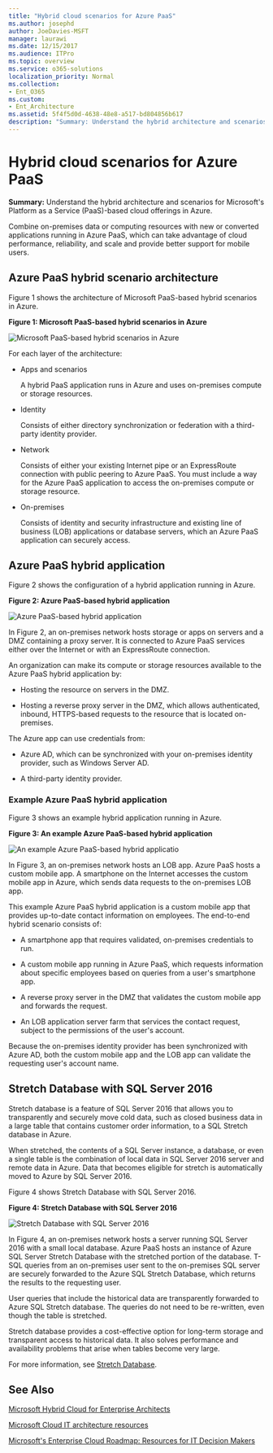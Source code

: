 ```yaml
---
title: "Hybrid cloud scenarios for Azure PaaS"
ms.author: josephd
author: JoeDavies-MSFT
manager: laurawi
ms.date: 12/15/2017
ms.audience: ITPro
ms.topic: overview
ms.service: o365-solutions
localization_priority: Normal
ms.collection:
- Ent_O365
ms.custom:
- Ent_Architecture
ms.assetid: 5f4f5d0d-4638-48e8-a517-bd804856b617
description: "Summary: Understand the hybrid architecture and scenarios for Microsoft's Platform as a Service (PaaS)-based cloud offerings in Azure."
---
```


# Hybrid cloud scenarios for Azure PaaS

 **Summary:** Understand the hybrid architecture and scenarios for Microsoft's Platform as a Service (PaaS)-based cloud offerings in Azure.
  
Combine on-premises data or computing resources with new or converted applications running in Azure PaaS, which can take advantage of cloud performance, reliability, and scale and provide better support for mobile users. 
  
## Azure PaaS hybrid scenario architecture

Figure 1 shows the architecture of Microsoft PaaS-based hybrid scenarios in Azure.
  
**Figure 1: Microsoft PaaS-based hybrid scenarios in Azure**

![Microsoft PaaS-based hybrid scenarios in Azure](images/Hybrid_Poster/Hybrid_Cloud_Stack_PaaS.png)
  
For each layer of the architecture:
  
- Apps and scenarios
    
    A hybrid PaaS application runs in Azure and uses on-premises compute or storage resources.
    
- Identity
    
    Consists of either directory synchronization or federation with a third-party identity provider.
    
- Network
    
    Consists of either your existing Internet pipe or an ExpressRoute connection with public peering to Azure PaaS. You must include a way for the Azure PaaS application to access the on-premises compute or storage resource.
    
- On-premises
    
    Consists of identity and security infrastructure and existing line of business (LOB) applications or database servers, which an Azure PaaS application can securely access.
    
## Azure PaaS hybrid application

Figure 2 shows the configuration of a hybrid application running in Azure.
  
**Figure 2: Azure PaaS-based hybrid application**

![Azure PaaS-based hybrid application](images/Hybrid_Poster/Hybrid_Cloud_Stack_PaaS_Apps.png)
  
In Figure 2, an on-premises network hosts storage or apps on servers and a DMZ containing a proxy server. It is connected to Azure PaaS services either over the Internet or with an ExpressRoute connection.
  
An organization can make its compute or storage resources available to the Azure PaaS hybrid application by:
  
- Hosting the resource on servers in the DMZ.
    
- Hosting a reverse proxy server in the DMZ, which allows authenticated, inbound, HTTPS-based requests to the resource that is located on-premises.
    
The Azure app can use credentials from:
  
- Azure AD, which can be synchronized with your on-premises identity provider, such as Windows Server AD.
    
- A third-party identity provider.
    
### Example Azure PaaS hybrid application

Figure 3 shows an example hybrid application running in Azure.
  
**Figure 3: An example Azure PaaS-based hybrid application**

![An example Azure PaaS-based hybrid applicatio](images/Hybrid_Poster/Hybrid_Cloud_Stack_PaaS_Apps_Ex.png)
  
In Figure 3, an on-premises network hosts an LOB app. Azure PaaS hosts a custom mobile app. A smartphone on the Internet accesses the custom mobile app in Azure, which sends data requests to the on-premises LOB app.
  
This example Azure PaaS hybrid application is a custom mobile app that provides up-to-date contact information on employees. The end-to-end hybrid scenario consists of:
  
- A smartphone app that requires validated, on-premises credentials to run.
    
- A custom mobile app running in Azure PaaS, which requests information about specific employees based on queries from a user's smartphone app.
    
- A reverse proxy server in the DMZ that validates the custom mobile app and forwards the request.
    
- An LOB application server farm that services the contact request, subject to the permissions of the user's account.
    
Because the on-premises identity provider has been synchronized with Azure AD, both the custom mobile app and the LOB app can validate the requesting user's account name.
  
## Stretch Database with SQL Server 2016

Stretch database is a feature of SQL Server 2016 that allows you to transparently and securely move cold data, such as closed business data in a large table that contains customer order information, to a SQL Stretch database in Azure.
  
When stretched, the contents of a SQL Server instance, a database, or even a single table is the combination of local data in SQL Server 2016 server and remote data in Azure. Data that becomes eligible for stretch is automatically moved to Azure by SQL Server 2016.
  
Figure 4 shows Stretch Database with SQL Server 2016.
  
**Figure 4: Stretch Database with SQL Server 2016**

![Stretch Database with SQL Server 2016](images/Hybrid_Poster/Hybrid_Cloud_Stack_PaaS_Apps_SQL.png)
  
In Figure 4, an on-premises network hosts a server running SQL Server 2016 with a small local database. Azure PaaS hosts an instance of Azure SQL Server Stretch Database with the stretched portion of the database. T-SQL queries from an on-premises user sent to the on-premises SQL server are securely forwarded to the Azure SQL Stretch Database, which returns the results to the requesting user.
  
 User queries that include the historical data are transparently forwarded to Azure SQL Stretch database. The queries do not need to be re-written, even though the table is stretched.
  
Stretch database provides a cost-effective option for long-term storage and transparent access to historical data. It also solves performance and availability problems that arise when tables become very large.
  
For more information, see [Stretch Database](https://msdn.microsoft.com/library/dn935011.aspx).
  
## See Also

[Microsoft Hybrid Cloud for Enterprise Architects](microsoft-hybrid-cloud-for-enterprise-architects.md)
  
[Microsoft Cloud IT architecture resources](microsoft-cloud-it-architecture-resources.md)

[Microsoft's Enterprise Cloud Roadmap: Resources for IT Decision Makers](https://sway.com/FJ2xsyWtkJc2taRD)



